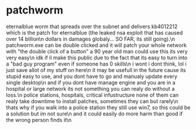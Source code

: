 # patchworm
eternalblue worm that spreads over the subnet and delivers kb4012212 which is the patch for eternalblue (the leaked nsa exploit that has caused over 14 billion\n dollars in damages globaly... SO FAR, its still going).\n
patchworm.exe can be double clicked and it will patch your whole network with "the double click of a button" a 90 year old man could use this its very very easy\n
idk if il make this public due to the fact that its easy to turn into a "bad guy program" even if someone has 0 skills\n
i wont i dont think, lol i just save allot of my stuff on here\n
it may be usefull in the future cause its stupid easy to use, and you dont have to go and manualy update every single desktop\n
and if you dont have manage engine and you are in a hospital or large network its not something you can realy do without a loss.\n
police stations, hospitals, critical infustructure none of them can realy take downtime to install patches, sometimes they can but rarely\n
thats why if you walk into a police station they still use win7, so this could be a solution but im not sure\n
and it could easily do more harm than good if the wrong person finds it\n
